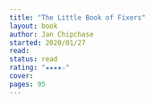 ```yaml
---
title: "The Little Book of Fixers"
layout: book
author: Jan Chipchase
started: 2020/01/27
read: 
status: read
rating: "★★★★☆"
cover: 
pages: 95
---
```

